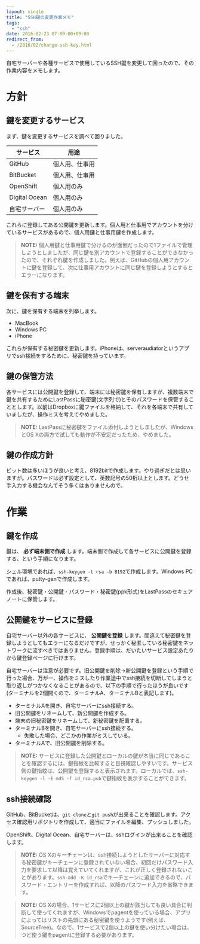```yaml
---
layout: single
title: "SSH鍵の変更作業メモ"
tags:
  - "ssh"
date: 2016-02-23 07:00:00+09:00
redirect_from:
  - /2016/02/change-ssh-key.html
---
```


自宅サーバーや各種サービスで使用しているSSH鍵を変更して回ったので、その作業内容をメモします。

<!-- more -->

# 方針

## 鍵を変更するサービス

まず、鍵を変更するサービスを調べて回りました。

|サービス|用途|
|---|---|
|GitHub|個人用、仕事用|
|BitBucket|個人用、仕事用|
|OpenShift|個人用のみ|
|Digital Ocean|個人用のみ|
|自宅サーバー|個人用のみ|

これらに登録してある公開鍵を更新します。個人用と仕事用でアカウントを分けているサービスがあるので、個人用鍵と仕事用鍵を作成します。

> **NOTE:** 個人用鍵と仕事用鍵で分けるのが面倒だったので1ファイルで管理しようとしましたが、同じ鍵を別アカウントで登録することができなかったので、それぞれ鍵を作成しました。例えば、GitHubの個人用アカウントに鍵を登録して、次に仕事用アカウントに同じ鍵を登録しようとするとエラーになります。

## 鍵を保有する端末

次に、鍵を保有する端末を列挙します。

* MacBook
* Windows PC
* iPhone

これらが保有する秘密鍵を更新します。iPhoneは、serveraudiatorというアプリでssh接続をするために、秘密鍵を持っています。

## 鍵の保管方法

各サービスには公開鍵を登録して、端末には秘密鍵を保有しますが、複数端末で鍵を共有するためにLastPassに秘密鍵(文字列で)とそのパスワードを保管することとします。以前はDropboxに鍵ファイルを格納して、それを各端末で共有していましたが、操作ミスを考えてやめました。

> **NOTE:** LastPassに秘密鍵をファイル添付しようとしましたが、WindowsとOS Xの両方で試しても動作が不安定だったため、やめました。

## 鍵の作成方針

ビット数は多いほうが良いと考え、8192bitで作成します。やり過ぎだとは思いますが。パスワードは必ず設定として、英数記号の50桁以上とします。どうせ手入力する機会なんてそう多くはありませんので。

# 作業

## 鍵を作成

鍵は、 **必ず端末側で作成** します。端末側で作成して各サービスに公開鍵を登録する、という手順になります。

シェル環境であれば、`ssh-keygen -t rsa -b 8192`で作成します。Windows PCであれば、putty-genで作成します。

作成後、秘密鍵・公開鍵・パスワード・秘密鍵(ppk形式)をLastPassのセキュアノートに保管します。

## 公開鍵をサービスに登録

自宅サーバー以外の各サービスに、 **公開鍵を登録** します。間違えて秘密鍵を登録しようとしてもエラーになるだけですが、せっかく秘匿している秘密鍵をネットワークに流すべきではありません。登録手順は、だいたいサービス設定あたりから鍵登録ページに行けます。

自宅サーバーは注意が必要です。旧公開鍵を削除→新公開鍵を登録という手順で行った場合、万が一、操作をミスしたり作業途中でssh接続を切断してしまうと取り返しがつかなくなることがあるので、以下の手順で行ったほうが良いです(ターミナルを2個開くので、ターミナルA、ターミナルBと表記します)。

* ターミナルAを開き、自宅サーバーにssh接続する。
* 旧公開鍵をリネームして、新公開鍵を作成する。
* 端末の旧秘密鍵をリネームして、新秘密鍵を配置する。
* ターミナルBを開き、自宅サーバーにssh接続する。
    * 失敗した場合、どこかの作業がミスしている。
* ターミナルAで、旧公開鍵を削除する。

> **NOTE:** サービスに登録した公開鍵とローカルの鍵が本当に同じであることを確認するには、鍵指紋を比較すると目視確認しやすいです。サービス側の鍵指紋は、公開鍵を登録すると表示されます。ローカルでは、`ssh-keygen -l -E md5 -f id_rsa.pub`で鍵指紋を表示することができます。

## ssh接続確認

GitHub、BitBucketは、`git clone`と`git push`が出来ることを確認します。アクセス確認用リポジトリを作成して、適当にファイルを編集、プッシュしました。

OpenShift、Digital Ocean、自宅サーバーは、sshログインが出来ることを確認します。

> **NOTE:** OS Xのキーチェーンは、ssh接続しようとしたサーバーに対応する秘密鍵がキーチェーンに登録されていない場合、初回だけパスワード入力を要求して以降は覚えていてくれますが、これが正しく登録されないことがあります。`ssh-add -K id_rsa`でキーチェーンに追加できるので、パスワード・エントリーを作成すれば、以降のパスワード入力を省略できます。

> **NOTE:** OS Xの場合、1サービスに2個以上の鍵が該当しても良い具合に判断して使ってくれますが、Windowsでpagentを使っている場合、アプリによってはリストの先頭にある秘密鍵を使うようです(例えば、SourceTree)。なので、1サービスで2個以上の鍵を使い分けたい場合は、つど使う鍵をpagentに登録する必要があります。
